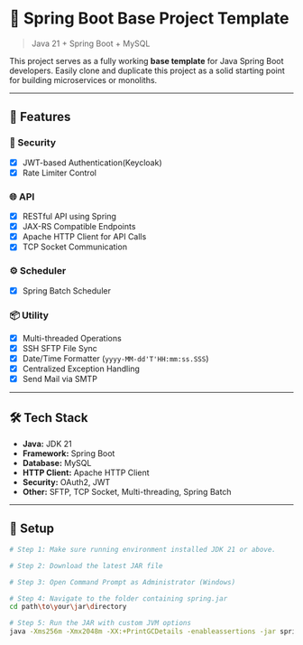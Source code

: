 # 🚀 Spring Boot Base Project Template

> Java 21 + Spring Boot + MySQL

This project serves as a fully working **base template** for Java Spring Boot developers. Easily clone and duplicate this project as a solid starting point for building microservices or monoliths.

---

## 🧩 Features

### 🔐 Security
- [x] JWT-based Authentication(Keycloak)
- [x] Rate Limiter Control

### 🌐 API
- [x] RESTful API using Spring
- [x] JAX-RS Compatible Endpoints
- [x] Apache HTTP Client for API Calls
- [x] TCP Socket Communication

### ⚙️ Scheduler
- [x] Spring Batch Scheduler

### 📦 Utility
- [x] Multi-threaded Operations
- [x] SSH SFTP File Sync
- [x] Date/Time Formatter (`yyyy-MM-dd'T'HH:mm:ss.SSS`)
- [x] Centralized Exception Handling
- [x] Send Mail via SMTP

---

## 🛠 Tech Stack

- **Java:** JDK 21  
- **Framework:** Spring Boot  
- **Database:** MySQL  
- **HTTP Client:** Apache HTTP Client  
- **Security:** OAuth2, JWT  
- **Other:** SFTP, TCP Socket, Multi-threading, Spring Batch  

---

## 🚀 Setup

```bash
# Step 1: Make sure running environment installed JDK 21 or above.

# Step 2: Download the latest JAR file

# Step 3: Open Command Prompt as Administrator (Windows)

# Step 4: Navigate to the folder containing spring.jar
cd path\to\your\jar\directory

# Step 5: Run the JAR with custom JVM options
java -Xms256m -Xmx2048m -XX:+PrintGCDetails -enableassertions -jar spring.jar
